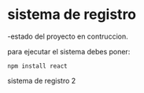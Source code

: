 <h1>sistema de registro</h1>

-estado del proyecto en contruccion.

para ejecutar el sistema debes poner:

```npm install react```

sistema de registro 2
